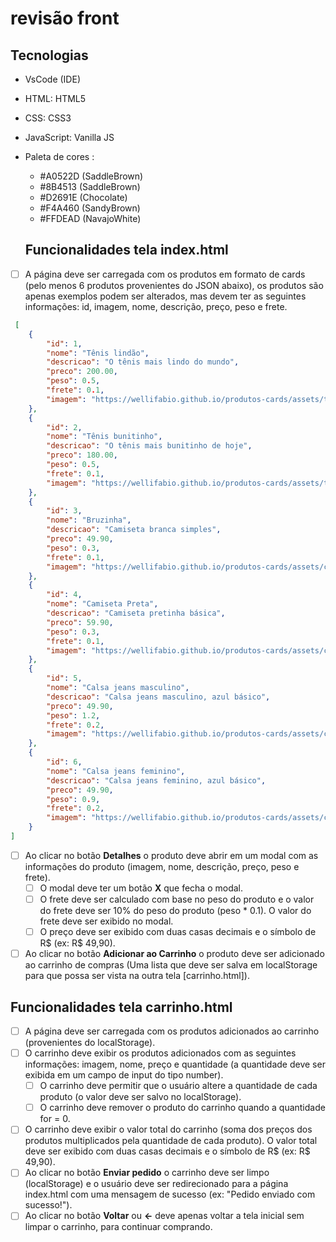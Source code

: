 # revisão front

## Tecnologias 
- VsCode (IDE)
 - HTML: HTML5
 - CSS: CSS3
 - JavaScript: Vanilla JS

 - Paleta de cores :
    - #A0522D (SaddleBrown)
    - #8B4513 (SaddleBrown)
    - #D2691E (Chocolate)
    - #F4A460 (SandyBrown)
    - #FFDEAD (NavajoWhite)

    ## Funcionalidades tela index.html
- [ ] A página deve ser carregada com os produtos em formato de cards (pelo menos 6 produtos provenientes do JSON abaixo), os produtos são apenas exemplos podem ser alterados, mas devem ter as seguintes informações: id, imagem, nome, descrição, preço, peso e frete.
```json
 [
    {
        "id": 1,
        "nome": "Tênis lindão",
        "descricao": "O tênis mais lindo do mundo",
        "preco": 200.00,
        "peso": 0.5,
        "frete": 0.1,
        "imagem": "https://wellifabio.github.io/produtos-cards/assets/tenis1.png"
    },
    {
        "id": 2,
        "nome": "Tênis bunitinho",
        "descricao": "O tênis mais bunitinho de hoje",
        "preco": 180.00,
        "peso": 0.5,
        "frete": 0.1,
        "imagem": "https://wellifabio.github.io/produtos-cards/assets/tenis2.png"
    },
    {
        "id": 3,
        "nome": "Bruzinha",
        "descricao": "Camiseta branca simples",
        "preco": 49.90,
        "peso": 0.3,
        "frete": 0.1,
        "imagem": "https://wellifabio.github.io/produtos-cards/assets/camiseta1.png"
    },
    {
        "id": 4,
        "nome": "Camiseta Preta",
        "descricao": "Camiseta pretinha básica",
        "preco": 59.90,
        "peso": 0.3,
        "frete": 0.1,
        "imagem": "https://wellifabio.github.io/produtos-cards/assets/camiseta2.png"
    },
    {
        "id": 5,
        "nome": "Calsa jeans masculino",
        "descricao": "Calsa jeans masculino, azul básico",
        "preco": 49.90,
        "peso": 1.2,
        "frete": 0.2,
        "imagem": "https://wellifabio.github.io/produtos-cards/assets/calsa1.png"
    },
    {
        "id": 6,
        "nome": "Calsa jeans feminino",
        "descricao": "Calsa jeans feminino, azul básico",
        "preco": 49.90,
        "peso": 0.9,
        "frete": 0.2,
        "imagem": "https://wellifabio.github.io/produtos-cards/assets/calsa2.png"
    }
]
```
- [ ] Ao clicar no botão **Detalhes** o produto deve abrir em um modal com as informações do produto (imagem, nome, descrição, preço, peso e frete).
    - [ ] O modal deve ter um botão **X** que fecha o modal.
    - [ ] O frete deve ser calculado com base no peso do produto e o valor do frete deve ser 10% do peso do produto (peso * 0.1). O valor do frete deve ser exibido no modal.
    - [ ] O preço deve ser exibido com duas casas decimais e o símbolo de R$ (ex: R$ 49,90).
- [ ] Ao clicar no botão **Adicionar ao Carrinho** o produto deve ser adicionado ao carrinho de compras (Uma lista que deve ser salva em localStorage para que possa ser vista na outra tela [carrinho.html]).

## Funcionalidades tela carrinho.html
- [ ] A página deve ser carregada com os produtos adicionados ao carrinho (provenientes do localStorage).
- [ ] O carrinho deve exibir os produtos adicionados com as seguintes informações: imagem, nome, preço e quantidade (a quantidade deve ser exibida em um campo de input do tipo number).
    - [ ] O carrinho deve permitir que o usuário altere a quantidade de cada produto (o valor deve ser salvo no localStorage).
    - [ ] O carrinho deve remover o produto do carrinho quando a quantidade for = 0.
- [ ] O carrinho deve exibir o valor total do carrinho (soma dos preços dos produtos multiplicados pela quantidade de cada produto). O valor total deve ser exibido com duas casas decimais e o símbolo de R$ (ex: R$ 49,90).
- [ ] Ao clicar no botão **Enviar pedido** o carrinho deve ser limpo (localStorage) e o usuário deve ser redirecionado para a página index.html com uma mensagem de sucesso (ex: "Pedido enviado com sucesso!").
- [ ] Ao clicar no botão **Voltar** ou **<-** deve apenas voltar a tela inicial sem limpar o carrinho, para continuar comprando.
